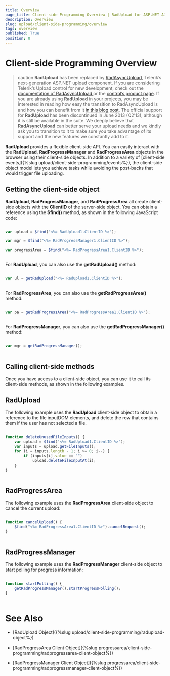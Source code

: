 ```yaml
---
title: Overview
page_title: Client-side Programming Overview | RadUpload for ASP.NET AJAX Documentation
description: Overview
slug: upload/client-side-programming/overview
tags: overview
published: True
position: 0
---
```


# Client-side Programming Overview



>caution  **RadUpload** has been replaced by [RadAsyncUpload](https://demos.telerik.com/aspnet-ajax/asyncupload/examples/overview/defaultcs.aspx), Telerik’s next-generation ASP.NET upload component. If you are considering Telerik’s Upload control for new development, check out the [documentation of RadAsyncUpload ](https://www.telerik.com/help/aspnet-ajax/asyncupload-overview.html) or the [control’s product page](https://www.telerik.com/products/aspnet-ajax/asyncupload.aspx). If you are already using **RadUpload** in your projects, you may be interested in reading how easy the transition to RadAsyncUpload is and how you can benefit from it [in this blog post](https://blogs.telerik.com/blogs/12-12-05/the-case-of-telerik-s-new-old-asp.net-ajax-upload-control-radasyncupload). The official support for **RadUpload** has been discontinued in June 2013 (Q2’13), although it is still be available in the suite. We deeply believe that **RadAsyncUpload** can better serve your upload needs and we kindly ask you to transition to it to make sure you take advantage of its support and the new features we constantly add to it.
>


**RadUpload** provides a flexible client-side API. You can easily interact with the **RadUpload**, **RadProgressManager** and **RadProgressArea** objects in the browser using their client-side objects. In addition to a variety of [client-side events]({%slug upload/client-side-programming/events%}), the client-side object model lets you achieve tasks while avoiding the post-backs that would trigger file uploading.

## Getting the client-side object

**RadUpload**, **RadProgressManager**, and **RadProgressArea** all create client-side objects with the **ClientID** of the server-side object. You can obtain a reference using the **$find()** method, as shown in the following JavaScript code:

````JavaScript
	
var upload = $find("<%= RadUpload1.ClientID %>");

var mgr = $find("<%= RadProgressManager1.ClientID %>"); 

var progressArea = $find("<%= RadProgressArea1.ClientID %>");
	
````



For **RadUpload**, you can also use the **getRadUpload()** method:

````JavaScript
	
var ul = getRadUpload("<%= RadUpload1.ClientID %>");
	
````



For **RadProgressArea**, you can also use the **getRadProgressArea()** method:

````JavaScript
	
var pa = getRadProgressArea("<%= RadProgressArea1.ClientID %>");
	
````



For **RadProgressManager**, you can also use the **getRadProgressManager()** method:

````JavaScript
	
var mgr = getRadProgressManager();
	
````



## Calling client-side methods

Once you have access to a client-side object, you can use it to call its client-side methods, as shown in the following examples.

## RadUpload

The following example uses the **RadUpload** client-side object to obtain a reference to the file inputDOM elements, and delete the row that contains them if the user has not selected a file.

````JavaScript
	
function deleteUnusedFileInputs() {
    var upload = $find("<%= RadUpload1.ClientID %>");
    var inputs = upload.getFileInputs();
    for (i = inputs.length - 1; i >= 0; i--) {
        if (inputs[i].value == "")
            upload.deleteFileInputAt(i);
    } 
}
	
````



## RadProgressArea

The following example uses the **RadProgressArea** client-side object to cancel the current upload:

````JavaScript
	
function cancelUpload() {
    $find("<%= RadProgressArea1.ClientID %>").cancelRequest(); 
}
	
````



## RadProgressManager

The following example uses the **RadProgressManager** client-side object to start polling for progress information:

````JavaScript
	
function startPolling() {
    getRadProgressManager().startProgressPolling(); 
}
	
````



# See Also

 * [RadUpload Object]({%slug upload/client-side-programming/radupload-object%})
 
 * [RadProgressArea Client Object]({%slug progressarea/client-side-programming/radprogressarea-client-object%})
 
 * [RadProgressManager Client Object]({%slug progressarea/client-side-programming/radprogressmanager-client-object%})
